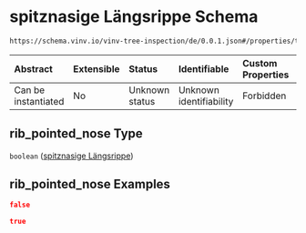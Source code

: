 # spitznasige Längsrippe Schema

```txt
https://schema.vinv.io/vinv-tree-inspection/de/0.0.1.json#/properties/trunk/properties/rib_pointed_nose
```



| Abstract            | Extensible | Status         | Identifiable            | Custom Properties | Additional Properties | Access Restrictions | Defined In                                                                                                                 |
| :------------------ | :--------- | :------------- | :---------------------- | :---------------- | :-------------------- | :------------------ | :------------------------------------------------------------------------------------------------------------------------- |
| Can be instantiated | No         | Unknown status | Unknown identifiability | Forbidden         | Allowed               | none                | [dereferenced.doc.json\*](../../../../../../vinv-schemas/vinv-tree/out/0.0.1/dereferenced.doc.json "open original schema") |

## rib\_pointed\_nose Type

`boolean` ([spitznasige Längsrippe](dereferenced-properties-stammfuß-und-stamm--properties-spitznasige-längsrippe.md))

## rib\_pointed\_nose Examples

```json
false
```

```json
true
```

